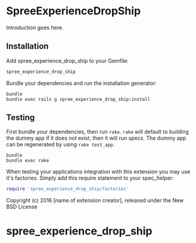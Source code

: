 SpreeExperienceDropShip
===================

Introduction goes here.

Installation
------------

Add spree_experience_drop_ship to your Gemfile:

```ruby
spree_experience_drop_ship
```

Bundle your dependencies and run the installation generator:

```shell
bundle
bundle exec rails g spree_experience_drop_ship:install
```

Testing
-------

First bundle your dependencies, then run `rake`. `rake` will default to building the dummy app if it does not exist, then it will run specs. The dummy app can be regenerated by using `rake test_app`.

```shell
bundle
bundle exec rake
```

When testing your applications integration with this extension you may use it's factories.
Simply add this require statement to your spec_helper:

```ruby
require 'spree_experience_drop_ship/factories'
```

Copyright (c) 2016 [name of extension creator], released under the New BSD License
# spree_experience_drop_ship
